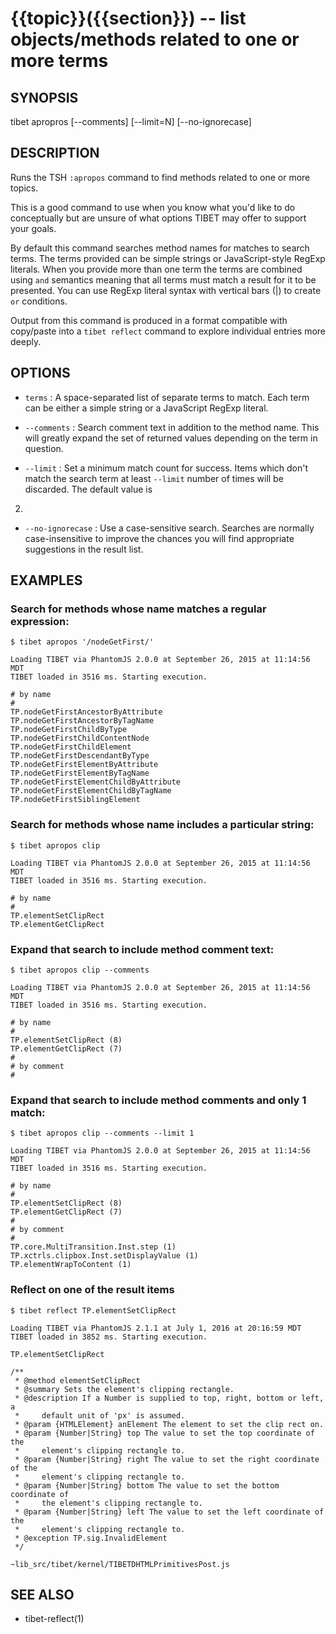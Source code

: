 {{topic}}({{section}}) -- list objects/methods related to one or more terms
=============================================

## SYNOPSIS

tibet apropros <terms> [--comments] [--limit=N] [--no-ignorecase]

## DESCRIPTION

Runs the TSH `:apropos` command to find methods related to one or more topics.

This is a good command to use when you know what you'd like to do conceptually
but are unsure of what options TIBET may offer to support your goals.

By default this command searches method names for matches to search terms.
The terms provided can be simple strings or JavaScript-style RegExp literals.
When you provide more than one term the terms are combined using `and` semantics
meaning that all terms must match a result for it to be presented. You can use
RegExp literal syntax with vertical bars (|) to create `or` conditions.

Output from this command is produced in a format compatible with copy/paste into
a `tibet reflect` command to explore individual entries more deeply.

## OPTIONS

  * `terms` :
    A space-separated list of separate terms to match. Each term can be either a
simple string or a JavaScript RegExp literal.

  * `--comments` :
    Search comment text in addition to the method name. This will greatly expand
the set of returned values depending on the term in question.

  * `--limit` :
    Set a minimum match count for success. Items which don't match the search
term at least `--limit` number of times will be discarded. The default value is
2.

  * `--no-ignorecase` :
    Use a case-sensitive search. Searches are normally case-insensitive to
improve the chances you will find appropriate suggestions in the result list.

## EXAMPLES

### Search for methods whose name matches a regular expression:

    $ tibet apropos '/nodeGetFirst/'

    Loading TIBET via PhantomJS 2.0.0 at September 26, 2015 at 11:14:56 MDT
    TIBET loaded in 3516 ms. Starting execution.

    # by name
    #
    TP.nodeGetFirstAncestorByAttribute
    TP.nodeGetFirstAncestorByTagName
    TP.nodeGetFirstChildByType
    TP.nodeGetFirstChildContentNode
    TP.nodeGetFirstChildElement
    TP.nodeGetFirstDescendantByType
    TP.nodeGetFirstElementByAttribute
    TP.nodeGetFirstElementByTagName
    TP.nodeGetFirstElementChildByAttribute
    TP.nodeGetFirstElementChildByTagName
    TP.nodeGetFirstSiblingElement

### Search for methods whose name includes a particular string:

    $ tibet apropos clip

    Loading TIBET via PhantomJS 2.0.0 at September 26, 2015 at 11:14:56 MDT
    TIBET loaded in 3516 ms. Starting execution.

    # by name
    #
    TP.elementSetClipRect
    TP.elementGetClipRect

### Expand that search to include method comment text:

    $ tibet apropos clip --comments

    Loading TIBET via PhantomJS 2.0.0 at September 26, 2015 at 11:14:56 MDT
    TIBET loaded in 3516 ms. Starting execution.

    # by name
    #
    TP.elementSetClipRect (8)
    TP.elementGetClipRect (7)
    #
    # by comment
    #

### Expand that search to include method comments and only 1 match:

    $ tibet apropos clip --comments --limit 1

    Loading TIBET via PhantomJS 2.0.0 at September 26, 2015 at 11:14:56 MDT
    TIBET loaded in 3516 ms. Starting execution.

    # by name
    #
    TP.elementSetClipRect (8)
    TP.elementGetClipRect (7)
    #
    # by comment
    #
    TP.core.MultiTransition.Inst.step (1)
    TP.xctrls.clipbox.Inst.setDisplayValue (1)
    TP.elementWrapToContent (1)

### Reflect on one of the result items

    $ tibet reflect TP.elementSetClipRect

    Loading TIBET via PhantomJS 2.1.1 at July 1, 2016 at 20:16:59 MDT
    TIBET loaded in 3852 ms. Starting execution.

    TP.elementSetClipRect

    /**
     * @method elementSetClipRect
     * @summary Sets the element's clipping rectangle.
     * @description If a Number is supplied to top, right, bottom or left, a
     *     default unit of 'px' is assumed.
     * @param {HTMLElement} anElement The element to set the clip rect on.
     * @param {Number|String} top The value to set the top coordinate of the
     *     element's clipping rectangle to.
     * @param {Number|String} right The value to set the right coordinate of the
     *     element's clipping rectangle to.
     * @param {Number|String} bottom The value to set the bottom coordinate of
     *     the element's clipping rectangle to.
     * @param {Number|String} left The value to set the left coordinate of the
     *     element's clipping rectangle to.
     * @exception TP.sig.InvalidElement
     */

    ~lib_src/tibet/kernel/TIBETDHTMLPrimitivesPost.js


## SEE ALSO

  * tibet-reflect(1)
